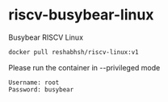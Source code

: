 # riscv-busybear-linux
Busybear RISCV Linux

```sh
docker pull reshabhsh/riscv-linux:v1 
```

Please run the container in --privileged mode

```
Username: root
Password: busybear
```
